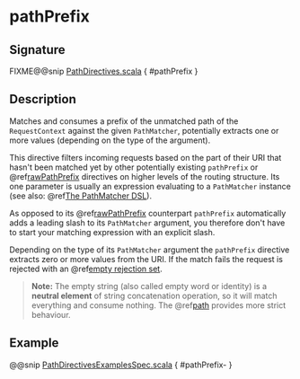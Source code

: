 <a id="pathprefix"></a>
# pathPrefix

## Signature

FIXME@@snip [PathDirectives.scala](../../../../../../../../../akka-http/src/main/scala/akka/http/scaladsl/server/directives/PathDirectives.scala) { #pathPrefix }

## Description

Matches and consumes a prefix of the unmatched path of the `RequestContext` against the given `PathMatcher`,
potentially extracts one or more values (depending on the type of the argument).

This directive filters incoming requests based on the part of their URI that hasn't been matched yet by other
potentially existing `pathPrefix` or @ref[rawPathPrefix](rawPathPrefix.md#rawpathprefix) directives on higher levels of the routing structure.
Its one parameter is usually an expression evaluating to a `PathMatcher` instance (see also: @ref[The PathMatcher DSL](../../path-matchers.md#pathmatcher-dsl)).

As opposed to its @ref[rawPathPrefix](rawPathPrefix.md#rawpathprefix) counterpart `pathPrefix` automatically adds a leading slash to its
`PathMatcher` argument, you therefore don't have to start your matching expression with an explicit slash.

Depending on the type of its `PathMatcher` argument the `pathPrefix` directive extracts zero or more values from
the URI. If the match fails the request is rejected with an @ref[empty rejection set](../../rejections.md#empty-rejections).

> **Note:**
The empty string (also called empty word or identity) is a **neutral element** of string concatenation operation,
so it will match everything and consume nothing. The @ref[path](path.md#path) provides more strict behaviour.

## Example

@@snip [PathDirectivesExamplesSpec.scala](../../../../../../../test/scala/docs/http/scaladsl/server/directives/PathDirectivesExamplesSpec.scala) { #pathPrefix- }